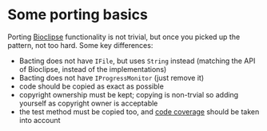 # Some porting basics

Porting [Bioclipse](https://github.com/bioclipse) functionality is not trivial, but once you picked up the pattern, not too hard. Some key differences:

- Bacting does not have `IFile`, but uses `String` instead (matching the API of Bioclipse, instead of the implementations)
- Bacting does not have `IProgressMonitor` (just remove it)
- code should be copied as exact as possible
- copyright ownership must be kept; copying is non-trvial so adding yourself as copyright owner is acceptable
- the test method must be copied too, and [code coverage](https://app.codecov.io/gh/egonw/bacting) should be taken into account
